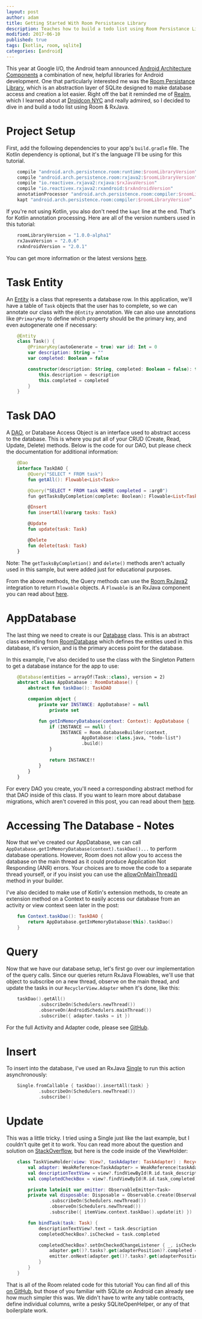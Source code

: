 ```yaml
---
layout: post
author: adam
title: Getting Started With Room Persistance Library
description: Teaches how to build a todo list using Room Persistance Library
modified: 2017-06-10
published: true
tags: [kotlin, room, sqlite]
categories: [android]
---
```


This year at Google I/O, the Android team announced [Android Architecture Components](https://developer.android.com/topic/libraries/architecture/index.html) a combination of new, helpful libraries for Android development. One that particularly interested me was the [Room Persistance Library](https://developer.android.com/topic/libraries/architecture/room.html), which is an abstraction layer of SQLite designed to make database access and creation a lot easier. Right off the bat it reminded me of [Realm](https://realm.io/products/realm-mobile-database/), which I learned about at [Droidcon NYC](https://www.youtube.com/watch?v=QT7XD1hifkU) and really admired, so I decided to dive in and build a todo list using Room & RxJava.

<!--more--> 

# Project Setup

First, add the following dependencies to your app's `build.gradle` file. The Kotlin dependency is optional, but it's the language I'll be using for this tutorial.

```groovy
	compile "android.arch.persistence.room:runtime:$roomLibraryVersion"
	compile "android.arch.persistence.room:rxjava2:$roomLibraryVersion"
	compile "io.reactivex.rxjava2:rxjava:$rxJavaVersion"
	compile "io.reactivex.rxjava2:rxandroid:$rxAndroidVersion"
	annotationProcessor "android.arch.persistence.room:compiler:$roomLibraryVersion"
	kapt "android.arch.persistence.room:compiler:$roomLibraryVersion"
```

If you're not using Kotlin, you also don't need the `kapt` line at the end. That's for Kotlin annotation processing. Here are all of the version numbers used in this tutorial:

```groovy
	roomLibraryVersion = "1.0.0-alpha1"
	rxJavaVersion = "2.0.6"
	rxAndroidVersion = "2.0.1"
```

You can get more information or the latest versions [here](https://developer.android.com/topic/libraries/architecture/adding-components.html).

# Task Entity

An [Entity](https://developer.android.com/topic/libraries/architecture/room.html#entities) is a class that represents a database row. In this application, we'll have a table of `Task` objects that the user has to complete, so we can annotate our class with the `@Entity` annotation. We can also use annotations like `@PrimaryKey` to define which property should be the primary key, and even autogenerate one if necessary:

```kotlin
	@Entity
	class Task() {
	    @PrimaryKey(autoGenerate = true) var id: Int = 0
	    var description: String = ""
	    var completed: Boolean = false

	    constructor(description: String, completed: Boolean = false): this() {
	        this.description = description
	        this.completed = completed
	    }
	}
```

# Task DAO

A [DAO](https://developer.android.com/topic/libraries/architecture/room.html#daos), or Database Access Object is an interface used to abstract access to the database. This is where you put all of your CRUD (Create, Read, Update, Delete) methods. Below is the code for our DAO, but please check the documentation for additional information:

```kotlin
	@Dao
	interface TaskDAO {
	    @Query("SELECT * FROM task")
	    fun getAll(): Flowable<List<Task>>

	    @Query("SELECT * FROM task WHERE completed = :arg0")
	    fun getTasksByCompletion(complete: Boolean): Flowable<List<Task>>

	    @Insert
	    fun insertAll(vararg tasks: Task)

	    @Update
	    fun update(task: Task)

	    @Delete
	    fun delete(task: Task)
	}
```

Note: The `getTasksByCompletion()` and `delete()` methods aren't actually used in this sample, but were added just for educational purposes.

From the above methods, the Query methods can use the [Room RxJava2](https://developer.android.com/topic/libraries/architecture/room.html#daos-query-rxjava) integration to return `Flowable` objects. A `Flowable` is an RxJava component you can read about [here](https://github.com/ReactiveX/RxJava/blob/2.x/DESIGN.md#flowable).

# AppDatabase

The last thing we need to create is our [Database](https://developer.android.com/reference/android/arch/persistence/room/Database.html) class. This is an abstract class extending from [RoomDatabase](https://developer.android.com/reference/android/arch/persistence/room/RoomDatabase.html) which defines the entities used in this database, it's version, and is the primary access point for the database. 

In this example, I've also decided to use the class with the Singleton Pattern to get a database instance for the app to use:

```kotlin
	@Database(entities = arrayOf(Task::class), version = 2)
	abstract class AppDatabase : RoomDatabase() {
	    abstract fun taskDao(): TaskDAO

	    companion object {
	        private var INSTANCE: AppDatabase? = null
	            private set

	        fun getInMemoryDatabase(context: Context): AppDatabase {
	            if (INSTANCE == null) {
	                INSTANCE = Room.databaseBuilder(context,
	                        AppDatabase::class.java, "todo-list")
	                        .build()
	            }

	            return INSTANCE!!
	        }
	    }
	}
```

For every DAO you create, you'll need a corresponding abstract method for that DAO inside of this class. If you want to learn more about database migrations, which aren't covered in this post, you can read about them [here](https://developer.android.com/topic/libraries/architecture/room.html#db-migration).

# Accessing The Database - Notes

Now that we've created our AppDatabase, we can call `AppDatabase.getInMemoryDatabase(context).taskDao()...` to perform database operations. However, Room does not allow you to access the database on the main thread as it could produce Application Not Responding (ANR) errors. Your choices are to move the code to a separate thread yourself, or if you insist you can use the [allowOnMainThread()](https://developer.android.com/reference/android/arch/persistence/room/RoomDatabase.Builder.html#allowMainThreadQueries()) method in your builder.

I've also decided to make use of Kotlin's extension methods, to create an extension method on a Context to easily access our database from an activity or view context seen later in the post:

```kotlin
	fun Context.taskDao(): TaskDAO {
	    return AppDatabase.getInMemoryDatabase(this).taskDao()
	}
```

# Query

Now that we have our database setup, let's first go over our implementation of the query calls. Since our queries return RxJava Flowables, we'll use that object to subscribe on a new thread, observe on the main thread, and update the tasks in our `RecyclerView.Adapter` when it's done, like this:

```kotlin
	taskDao().getAll()
			.subscribeOn(Schedulers.newThread())
			.observeOn(AndroidSchedulers.mainThread())
			.subscribe({ adapter.tasks = it })
```

For the full Activity and Adapter code, please see [GitHub](https://github.com/androidessence/todo-room).

# Insert

To insert into the database, I've used an RxJava [Single](https://github.com/ReactiveX/RxJava/blob/2.x/DESIGN.md#single) to run this action asynchronously:

```kotlin
	Single.fromCallable { taskDao().insertAll(task) }
			.subscribeOn(Schedulers.newThread())
			.subscribe()
```

# Update

This was a little tricky. I tried using a Single just like the last example, but I couldn't quite get it to work. You can read more about the question and solution on [StackOverflow](https://stackoverflow.com/questions/44477568/calling-an-rxjava-single-in-kotlin-lambda), but here is the code inside of the ViewHolder:

```kotlin
	class TaskViewHolder(view: View?, taskAdapter: TaskAdapter) : RecyclerView.ViewHolder(view) {
	    val adapter: WeakReference<TaskAdapter> = WeakReference(taskAdapter)
	    val descriptionTextView = view?.findViewById(R.id.task_description) as? TextView
	    val completedCheckBox = view?.findViewById(R.id.task_completed) as? CheckBox

	    private lateinit var emitter: ObservableEmitter<Task>
	    private val disposable: Disposable = Observable.create(ObservableOnSubscribe<Task> { e -> emitter = e })
	            .subscribeOn(Schedulers.newThread())
	            .observeOn(Schedulers.newThread())
	            .subscribe({ itemView.context.taskDao().update(it) })

	    fun bindTask(task: Task) {
	        descriptionTextView?.text = task.description
	        completedCheckBox?.isChecked = task.completed

	        completedCheckBox?.setOnCheckedChangeListener { _, isChecked ->
	            adapter.get()?.tasks?.get(adapterPosition)?.completed = isChecked
	            emitter.onNext(adapter.get()?.tasks?.get(adapterPosition))
	        }
	    }
	}
```

That is all of the Room related code for this tutorial! You can find all of this [on GitHub](https://github.com/androidessence/todo-room), but those of you familiar with SQLite on Android can already see how much simpler this was. We didn't have to write any table contracts, define individual columns, write a pesky SQLiteOpenHelper, or any of that boilerplate work. 

